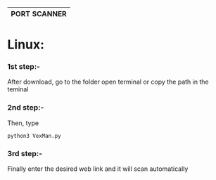 
|PORT SCANNER|
|--------------|

# Linux:

### 1st step:- 
After download, go to the folder open terminal or copy the path in the teminal

### 2nd step:- 
Then, type 

```python3 VexMan.py```

### 3rd step:-
Finally enter the desired web link and it will scan automatically 
